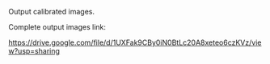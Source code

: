 Output calibrated images.

Complete output images link:

https://drive.google.com/file/d/1UXFak9CBy0iN0BtLc20A8xeteo6czKVz/view?usp=sharing
